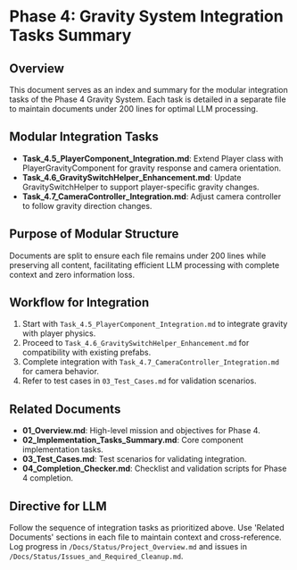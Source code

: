 # Phase 4: Gravity System Integration Tasks Summary

## Overview
This document serves as an index and summary for the modular integration tasks of the Phase 4 Gravity System. Each task is detailed in a separate file to maintain documents under 200 lines for optimal LLM processing.

## Modular Integration Tasks
- **Task_4.5_PlayerComponent_Integration.md**: Extend Player class with PlayerGravityComponent for gravity response and camera orientation.
- **Task_4.6_GravitySwitchHelper_Enhancement.md**: Update GravitySwitchHelper to support player-specific gravity changes.
- **Task_4.7_CameraController_Integration.md**: Adjust camera controller to follow gravity direction changes.

## Purpose of Modular Structure
Documents are split to ensure each file remains under 200 lines while preserving all content, facilitating efficient LLM processing with complete context and zero information loss.

## Workflow for Integration
1. Start with `Task_4.5_PlayerComponent_Integration.md` to integrate gravity with player physics.
2. Proceed to `Task_4.6_GravitySwitchHelper_Enhancement.md` for compatibility with existing prefabs.
3. Complete integration with `Task_4.7_CameraController_Integration.md` for camera behavior.
4. Refer to test cases in `03_Test_Cases.md` for validation scenarios.

## Related Documents
- **01_Overview.md**: High-level mission and objectives for Phase 4.
- **02_Implementation_Tasks_Summary.md**: Core component implementation tasks.
- **03_Test_Cases.md**: Test scenarios for validating integration.
- **04_Completion_Checker.md**: Checklist and validation scripts for Phase 4 completion.

## Directive for LLM
Follow the sequence of integration tasks as prioritized above. Use 'Related Documents' sections in each file to maintain context and cross-reference. Log progress in `/Docs/Status/Project_Overview.md` and issues in `/Docs/Status/Issues_and_Required_Cleanup.md`.
